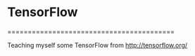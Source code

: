 # TensorFlow
=========================================

Teaching myself some TensorFlow from http://tensorflow.org/
